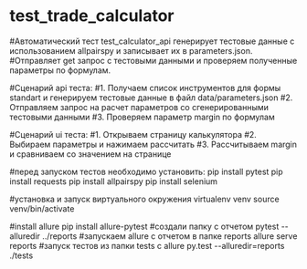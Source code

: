 # test_trade_calculator
#Автоматический тест test_calculator_api генерирует тестовые данные с использованием allpairspy и записывает их в parameters.json. 
#Отправляет get запрос с тестовыми данными и проверяем полученные параметры по формулам.

#Сценарий api теста:
#1. Получаем список инструментов для формы standart и генерируем тестовые данные в файл data/parameters.json
#2. Отправляем запрос на расчет параметров со сгенерированными тестовыми данными
#3. Проверяем параметр margin по формулам

#Сценарий ui теста:
#1. Открываем страницу калькулятора
#2. Выбираем параметры и нажимаем рассчитать
#3. Рассчитываем margin и сравниваем со значением на странице


#перед запуском тестов необходимо установить:
pip install pytest
pip install requests
pip install allpairspy
pip install selenium

#установка и запуск виртуального окружения
virtualenv venv
source venv/bin/activate

#install allure
pip install allure-pytest
#создали папку с отчетом
pytest --alluredir ../reports
#запускаем allure с отчетом в папке reports
allure serve reports
#запуск тестов из папки tests с allure
py.test --alluredir=reports ./tests



